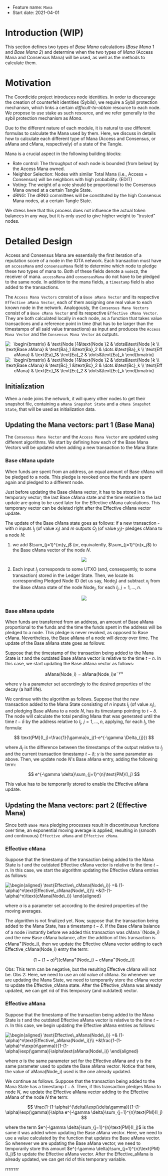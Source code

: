 + Feature name: `Mana`
+ Start date: 2021-04-01

# Introduction (WIP)

This section defines two types of *Base Mana* calculations (*Base Mana 1* and *Base Mana 2*) and determine when the two types of *Mana* (Access Mana and Consensus Mana) will be used, as well as the methods to calculate them.

# Motivation

The Coordicide project introduces node identities. In order to discourage the creation of counterfeit identities (Sybils), we require a Sybil protection mechanism, which links a certain *difficult-to-obtain* resource to each node. We propose to use stake as such resource, and we refer generally to the sybil protection mechanism as *Mana*. 

Due to the different nature of each module, it is natural to use different formulas to calculate the Mana used by them. Here, we discuss in details how to calculate each different type of Mana (Access and Consensus, or aMana and cMana, respectively) of a state of the Tangle.

Mana is a crucial aspect in the following building blocks:

* Rate control: The throughput of each node is bounded (from below) by the Access Mana owned.
* Neighbor Selection: Nodes with similar Total Mana (i.e., Access + Consensus) will be neighbors with high probability. (EDIT)
* Voting: The weight of a vote should be proportional to the Consensus Mana owned at a certain Tangle State.
* dRNG: The dRNG committees will be constituted by the high Consensus Mana nodes, at a certain Tangle State.

We stress here that this process does not influence the actual token balances in any way, but it is only used to give higher weight to “trusted” nodes. 

# Detailed Design

Access and Consensus Mana are essentially the first iteration of a reputation score of a node in the IOTA network. Each transaction must have an `accessMana` and `consensusMana` field to determine which node to pledge these two types of mana to. Both of these fields denote a `nodeID`, the receiver of mana. `accessMana` and `consensusMana` do not have to be pledged to the same node. In addition to the mana fields, a `timestamp` field is also added to the transactions.

The `Access Mana Vectors` consist of a `Base aMana Vector` and its respective `Effective aMana Vector`, each of them assigning one real value to each known node in the network. Analogously, the `Consensus Mana Vectors` consist of a `Base cMana Vector` and its respective `Effective cMana Vector`. They are both calculated locally in each node, as a function that takes value transactions and a reference point in time (that has to be larger than the timestamps of all said value transactions) as input and produces the `Access Mana Vector` and the `Consensus Mana Vector` as outputs.

<p style="text-align: center;">
<img src="https://latex.codecogs.com/gif.latex?\begin{bmatrix}&space;&&space;\text{Node&space;}1&\text{Node&space;}2&space;&&space;\dots&\text{Node&space;}k&space;\\&space;\text{Base&space;aMana}&space;&&space;\text{Ba}_1&space;&\text{Ba}_2&space;&&space;\dots&space;&\text{Ba}_k&space;\\&space;\text{Eff&space;aMana}&space;&&space;\text{Ea}_1&&space;\text{Ea}_2&space;&&space;\dots&\text{Ea}_k&space;\end{bmatrix}" title="\begin{bmatrix} & \text{Node }1&\text{Node }2 & \dots&\text{Node }k \\ \text{Base aMana} & \text{Ba}_1 &\text{Ba}_2 & \dots &\text{Ba}_k \\ \text{Eff aMana} & \text{Ea}_1& \text{Ea}_2 & \dots&\text{Ea}_k \end{bmatrix}" />
<img src="https://latex.codecogs.com/gif.latex?\begin{bmatrix}&space;&&space;\text{Node&space;}1&\text{Node&space;}2&space;&&space;\dots&\text{Node&space;}k&space;\\&space;\text{Base&space;cMana}&space;&&space;\text{Bc}_1&space;&\text{Bc}_2&space;&&space;\dots&space;&\text{Bc}_k&space;\\&space;\text{Eff&space;cMana}&space;&&space;\text{Ec}_1&&space;\text{Ec}_2&space;&&space;\dots&\text{Ec}_k&space;\end{bmatrix}" title="\begin{bmatrix} & \text{Node }1&\text{Node }2 & \dots&\text{Node }k \\ \text{Base cMana} & \text{Bc}_1 &\text{Bc}_2 & \dots &\text{Bc}_k \\ \text{Eff cMana} & \text{Ec}_1& \text{Ec}_2 & \dots&\text{Ec}_k \end{bmatrix}" />
</p>

## Initialization

When a node joins the network, it will query other nodes to get their snapshot file, containing a `aMana Snapshot State` and a `cMana Snapshot State`, that will be used as initialization data. 

## Updating the Mana vectors: part 1 (Base Mana)

The `Consensus Mana Vector` and the `Access Mana Vector` are updated using different algorithms. We start by defining how each of the Base Mana Vectors will be updated when adding a new transaction to the Mana State:

### Base cMana update

When funds are spent from an address, an equal amount of Base cMana will be pledged to a node. This pledge is revoked once the funds are spent again and pledged to a different node. 

Just before updating the Base cMana vector, it has to be stored in a temporary vector; the last Base cMana state and the time relative to the last update are going to be used later for the Effective cMana calculations. This temporary vector can be deleted right after the Effective cMana vector update.

The update of the Base cMana state goes as follows: if a new transaction -with $n$ inputs $I_j$ (of value $x_j$) and $m$ outputs $O_j$ (of value $y_j$)- pledges cMana to a node $N$:

1. we add  $\sum_{j=1}^{m}y_j$  (or, equivalently, $\sum_{j=1}^{n}x_j$) to the Base cMana vector of the node $N$.

<p style="text-align: center;">
<img src="https://i.imgur.com/bKMkUbK.png" />
</p>

2. Each input $I_j$ corresponds to some UTXO (and, consequently, to some transaction) stored in the Ledger State. Then, we locate its corresponding Pledged Node ID (let us say, $\text{Node}_j$) and subtract $x_j$ from the Base cMana state of the node $\text{Node}_j$, for each $I_j$, $j=1,\dots,n$.

<p style="text-align: center;">
<img src="https://i.imgur.com/0X8pXAU.png" />
</p>


### Base aMana update

When funds are transferred from an address, an amount of Base aMana proportional to the funds and the time the funds spent in the address will be pledged to a node. This pledge is never revoked, as opposed to Base cMana. Nevertheless, the Base aMana of a node will *decay* over time. The update of the Base aMana state goes as follows:

Suppose that the timestamp of the transaction being added to the Mana State is $t$ and the outdated Base aMana vector is relative to the time $t-n$. In this case, we start updating the Base aMana vector as follows:

$$
  \text{aMana}(\text{Node\_i})=\text{aMana}(\text{Node\_i})e^{-\gamma n}
$$

where $\gamma$ is a parameter set accordingly to the desired properties of the decay (a half life). 

We continue with the algorithm as follows. Suppose that the new transaction added to the Mana State consisting of $n$ inputs $I_j$ (of value $x_j$), and pledging Base aMana to a node $N$, has its timestamp pointing to $t-\delta$. The node will calculate the total pending Mana that was generated until the time $t-\delta$ by the address relative to $I_j$, $j=1,\dots,n$, applying, for each $I_j$, the formula:

$$
  \text{PM}(I_j)=\frac{1}{\gamma}x_j(1-e^{-\gamma \Delta_{j}})
$$ 

where $\Delta_{j}$ is the difference between the timestamps of the output relative to $I_j$ and the current transaction timestamp $t-\delta$; $\gamma$ is the same parameter as above. Then, we update node $N$'s Base aMana entry, adding the following term:

$$
 e^{-\gamma \delta}\sum_{j=1}^{n}\text{PM}(I_j)
$$

This value has to be temporarily stored to enable the Effective aMana update.


## Updating the Mana vectors: part 2 (Effective Mana)

Since both `Base Mana` pledging processes result in discontinuous functions over time, an exponential moving average is applied, resulting in (smooth and continuous) `Effective aMana` and `Effective cMana`.

### Effective cMana

Suppose that the timestamp of the transaction being added to the Mana State is $t$ and the outdated Effective cMana vector is relative to the time $t-n$. In this case, we start the algorithm updating the Effective cMana entries as follows:

<img src="https://latex.codecogs.com/gif.latex?\begin{aligned}&space;\text{Effective\_cMana(Node\_i)}&space;=&&space;(1-\alpha)^n\text{Effective\_cMana(Node\_i)}\\&space;&plus;&(1-(1-\alpha)^n)\text{cMana(Node\_i)}&space;\end{aligned}" title="\begin{aligned} \text{Effective\_cMana(Node\_i)} =& (1-\alpha)^n\text{Effective\_cMana(Node\_i)}\\ +&(1-(1-\alpha)^n)\text{cMana(Node\_i)} \end{aligned}" />

where $\alpha$ is a parameter set according to the desired properties of the moving averages. 

The algorithm is not finalized yet. Now, suppose that the transaction being added to the Mana State, has a timestamp $t-\delta$. If the Base cMana balance of a node $i$ instantly before we added this transaction was $\text{cMana}^{-}(\text{Node\_i})$ and the new Base cMana balance, after the addition of this transaction is $\text{cMana}^{+}(\text{Node\_i})$, then we update the Effective cMana vector adding to each $\text{Effective\_cMana(Node\_i)}$ entry the term:

$$
(1-(1-\alpha)^{\delta})[\text{cMana}^{+}(\text{Node\_i})-\text{cMana}^{-}(\text{Node\_i})]
$$

Obs: This term can be negative, but the resulting Effective cMana will not be.
Obs 2: Here, we need to use an old value of $\text{cMana}$. So whenever we are updating the Mana State, we need to temporarily store the $\text{cMana}$ vector to update the $\text{Effective\_cMana}$ state. After the $\text{Effective\_cMana}$ was already updated, we can get rid of this temporary (and outdated) vector.

### Effective aMana

Suppose that the timestamp of the transaction being added to the Mana State is $t$ and the outdated Effective aMana vector is relative to the time $t-n$. In this case, we begin updating the Effective aMana entries as follows:

<img src="https://latex.codecogs.com/png.latex?\begin{aligned}&space;\text{Effective\_aMana(Node\_i)}&space;=&&space;(1-\alpha)^n\text{Effective\_aMana(Node\_i)}\\&space;&plus;&\frac{1-(1-\alpha)^n\exp(n\gamma)}{1-(1-\alpha)\exp(\gamma)}\alpha\text{aMana(Node\_i)}&space;\end{aligned}" title="\begin{aligned} \text{Effective\_aMana(Node\_i)} =& (1-\alpha)^n\text{Effective\_aMana(Node\_i)}\\ +&\frac{1-(1-\alpha)^n\exp(n\gamma)}{1-(1-\alpha)\exp(\gamma)}\alpha\text{aMana(Node\_i)} \end{aligned}" />

where $\alpha$ is the same parameter set for the Effective aMana and $\gamma$ is the same parameter used to update the Base aMana vector. Notice that here, the value of $\text{aMana(Node\_i)}$ used is the one already updated. 

We continue as follows. Suppose that the transaction being added to the Mana State has a timestamp $t-\delta$. Then, if this transaction pledges Mana to node $N$, we update the Effective aMana vector adding to the Effective aMana of the node $N$ the term:

$$
 \frac{1-(1-\alpha)^{\delta}\exp(\delta\gamma)}{1-(1-\alpha)\exp(\gamma)}\alpha e^{-\gamma \delta}\sum_{j=1}^{n}\text{PM}(I_j)
$$


where the term $e^{-\gamma \delta}\sum_{j=1}^{n}\text{PM}(I_j)$ is the same it was added when updating the Base aMana vector. Here, we need to use a value calculated by the function that updates the Base aMana vector. So whenever we are updating the Base aMana vector, we need to temporarily store this amount $e^{-\gamma \delta}\sum_{j=1}^{n}\text{PM}(I_j)$ to update the Effective aMana vector. After the $\text{Effective\_aMana}$ is already updated, we can get rid of this temporary variable.


rrrrrrrr